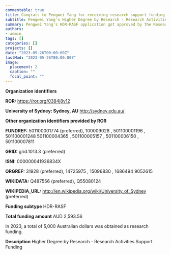 ```yaml
---
commentable: true
title: Congrats to Pengwei Yang for receiving research support funding from the Research Committee again!
subtitle: Pengwei Yang's Higher Degree by Research - Research Activities Support Funding application got approved! AUD 2,593.56 in total.
summary: Pengwei Yang's HDR-RASF application got approved by the Research Committee of the University of Sydney again. In 2023, a total of 5,000 Australian dollars was obtained as research funding.
authors:
- admin
tags: []
categories: []
projects: []
date: "2023-05-26T00:00:00Z"
lastMod: "2023-05-26T00:00:00Z"
image:
  placement: 2
  caption: ""
  focal_point: ""
---
```

**Organization identifiers**

**ROR:** https://ror.org/0384j8v12

**University of Sydney: Sydney, AU**
http://sydney.edu.au/

**Other organization identifiers provided by ROR**

**FUNDREF:** 501100001774 (preferred), 100009028 , 501100001196 , 501100001248 501100004365 , 501100005157 , 501100006150 , 501100007811

**GRID:** grid.1013.3 (preferred)

**ISNI:** 000000041936834X

**ORGREF:** 31928 (preferred), 14725975 , 15096830 , 1686494 9052615

**WIKIDATA:** Q487556 (preferred), Q55080124

**WIKIPEDIA_URL:** http://en.wikipedia.org/wiki/University_of_Sydney (preferred)

**Funding subtype**
HDR-RASF

**Total funding amount**
AUD 2,593.56

In 2023, a total of 5,000 Australian dollars was obtained as research funding.

**Description**
Higher Degree by Research - Research Activities Support Funding

